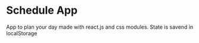 # Schedule App

App to plan your day made with react.js and css modules.
State is savend in localStorage

